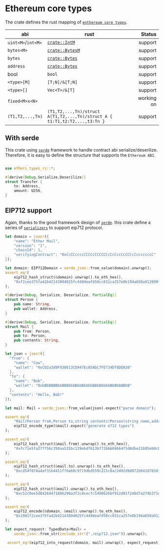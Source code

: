 # Ethereum core types

The crate defines the rust mapping of [`enthereum core types`](https://docs.soliditylang.org/en/v0.8.17/abi-spec.html?highlight=event#mapping-solidity-to-abi-types).

| abi                         | rust                                         |     Status |
| --------------------------- | ----------------------------------------     | ---------: |
| `uint<M>`/`int<M>`          | [`crate::IntM`](./src/primitives/int.rs)     |     support|
| `bytes<M>`                  | [`crate::BytesM`](./src/primitives/bytes.rs) |     support|
| `bytes`                     | [`crate::Bytes`](./src/primitives/bytes.rs)  |     support|
| `address`                   | [`crate::Bytes`](./src/primitives/address.rs)  |     support|
| bool                        | `bool`                                       |     support|
| `<type>[M]`                 | `[T;N]/&[T;N]`                               |     support|
| `<type>[]`                  | `Vec<T>/&[T]`                                |     support|
| `fixed<M>x<N>`              |                                              |  working on|
| `(T1,T2,...,Tn)`            | `(T1,T2,...,Tn)/struct A(T1,T2,...,Tn)/struct A { t1:T1,t2:T2,...,t3:Tn }`   |     support|

## With serde

This crate using [`serde`](https://serde.rs/) framework to handle contract abi serialize/deserilize. Therefore, it is easy to define the structure that supports the `Ethereum ABI`.

```rust

use ethers_types_rs::*;

#[derive(Debug,Serialize,Deserilize)]
struct Transfer {
    to: Address,
    amount: U256,
}
```

## EIP712 support

Again, thanks to the good framework design of [`serde`](https://serde.rs/).
this crate define a series of [`serializers`](src/serde/eip712) to support eip712 protocol.

```rust
let domain = json!({
    "name": "Ether Mail",
    "version": "1",
    "chainId": 1,
    "verifyingContract": "0xCcCCccccCCCCcCCCCCCcCcCccCcCCCcCcccccccC"
});

let domain: EIP712Domain = serde_json::from_value(domain).unwrap();
assert_eq!(
    eip712_hash_struct(&domain).unwrap().to_eth_hex(),
    "0xf2cee375fa42b42143804025fc449deafd50cc031ca257e0b194a650a912090f"
);

#[derive(Debug, Serialize, Deserialize, PartialEq)]
struct Person {
    pub name: String,
    pub wallet: Address,
}

#[derive(Debug, Serialize, Deserialize, PartialEq)]
struct Mail {
    pub from: Person,
    pub to: Person,
    pub contents: String,
}

let json = json!({
  "from": {
    "name": "Cow",
    "wallet": "0xCD2a3d9F938E13CD947Ec05AbC7FE734Df8DD826"
  },
  "to": {
    "name": "Bob",
    "wallet": "0xbBbBBBBbbBBBbbbBbbBbbbbBBbBbbbbBbBbbBBbB"
  },
  "contents": "Hello, Bob!"
});

let mail: Mail = serde_json::from_value(json).expect("parse domain");

assert_eq!(
    "Mail(Person from,Person to,string contents)Person(string name,address wallet)",
    eip712_encode_type(&mail).expect("generate e712 types")
);

assert_eq!(
    eip712_hash_struct(&mail.from).unwrap().to_eth_hex(),
    "0xfc71e5fa27ff56c350aa531bc129ebdf613b772b6604664f5d8dbe21b85eb0c8"
);

assert_eq!(
    eip712_hash_struct(&mail.to).unwrap().to_eth_hex(),
    "0xcd54f074a4af31b4411ff6a60c9719dbd559c221c8ac3492d9d872b041d703d1"
);

assert_eq!(
    eip712_hash_struct(&mail).unwrap().to_eth_hex(),
    "0xc52c0ee5d84264471806290a3f2c4cecfc5490626bf912d01f240d7a274b371e"
);

assert_eq!(
    eip712_encode(&domain, &mail).unwrap().to_eth_hex(),
    "0x1901f2cee375fa42b42143804025fc449deafd50cc031ca257e0b194a650a912090fc52c0ee5d84264471806290a3f2c4cecfc5490626bf912d01f240d7a274b371e"
);

let expect_request: TypedData<Mail> =
    serde_json::from_str(include_str!("./eip712.json")).unwrap();

 assert_eq!(eip712_into_request(domain, mail).unwrap(), expect_request);
```
